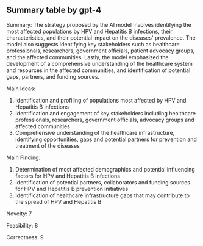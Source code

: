 ## Summary table by gpt-4
Summary: 
The strategy proposed by the AI model involves identifying the most affected populations by HPV and Hepatitis B infections, their characteristics, and their potential impact on the diseases' prevalence. The model also suggests identifying key stakeholders such as healthcare professionals, researchers, government officials, patient advocacy groups, and the affected communities. Lastly, the model emphasized the development of a comprehensive understanding of the healthcare system and resources in the affected communities, and identification of potential gaps, partners, and funding sources.

Main Ideas: 
1. Identification and profiling of populations most affected by HPV and Hepatitis B infections
2. Identification and engagement of key stakeholders including healthcare professionals, researchers, government officials, advocacy groups and affected communities
3. Comprehensive understanding of the healthcare infrastructure, identifying opportunities, gaps and potential partners for prevention and treatment of the diseases 

Main Finding: 
1. Determination of most affected demographics and potential influencing factors for HPV and Hepatitis B infections
2. Identification of potential partners, collaborators and funding sources for HPV and Hepatitis B prevention initiatives
3. Identification of healthcare infrastructure gaps that may contribute to the spread of HPV and Hepatitis B

Novelty: 
7

Feasibility: 
8

Correctness: 
9
